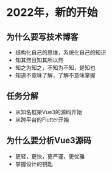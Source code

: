 # 2022年，新的开始

## 为什么要写技术博客
- 结构化自己的思维，系统化自己的知识
- 知其然且知其所以然
- 知之为知之，不知为不知，是知也
- 知道不意味了解，了解不意味掌握

## 任务分解
- 从知名框架Vue3的源码开始
- 从跨平台的Flutter开始


## 为什么要分析Vue3源码
- 更轻，更快，更严谨，更优雅
- 掌握设计的钥匙
